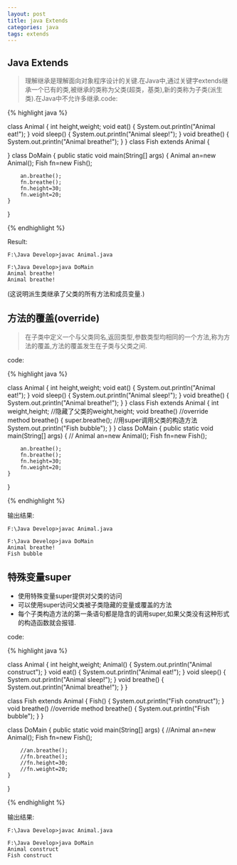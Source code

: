 ```yaml
---
layout: post
title: java Extends
categories: java
tags: extends
---
```


## Java Extends

>理解继承是理解面向对象程序设计的关键.在Java中,通过关键字extends继承一个已有的类,被继承的类称为父类(超类，基类),新的类称为子类(派生类).在Java中不允许多继承.code:

{% highlight java %}

class Animal
{
	int height,weight;
	void eat()
	{
	System.out.println("Animal eat!");
}
void sleep()
{
	System.out.println("Animal sleep!");
}
void breathe()
{
	System.out.println("Animal breathe!");
}
}
class Fish extends Animal
{
	
}
class DoMain
{
	public static void main(String[] args)
	{
		Animal an=new Animal();
		Fish fn=new Fish();
		
		an.breathe();
		fn.breathe();
		fn.height=30;
		fn.weight=20;
	}
}

{% endhighlight %}

Result:

	F:\Java Develop>javac Animal.java

	F:\Java Develop>java DoMain
	Animal breathe!
	Animal breathe!

(这说明派生类继承了父类的所有方法和成员变量.)

## 方法的覆盖(override)

>在子类中定义一个与父类同名,返回类型,参数类型均相同的一个方法,称为方法的覆盖,方法的覆盖发生在子类与父类之间.

code:

{% highlight java %}

class Animal
{
	int height,weight;
	void eat()
	{
	System.out.println("Animal eat!");
}
void sleep()
{
	System.out.println("Animal sleep!");
}
void breathe()
{
	System.out.println("Animal breathe!");
}
}
class Fish extends Animal
{
	int weight,height;   //隐藏了父类的weight,height;
	void breathe()  //override method breathe()
	{
		super.breathe();  //用super调用父类的构造方法
		System.out.println("Fish bubble");
	}
}
class DoMain
{
	public static void main(String[] args)
	{
		// Animal an=new Animal();
		Fish fn=new Fish();
		
		an.breathe();
		fn.breathe();
		fn.height=30;
		fn.weight=20;
	}
}

{% endhighlight %}

输出结果:

	F:\Java Develop>javac Animal.java

	F:\Java Develop>java DoMain
	Animal breathe!
	Fish bubble

## 特殊变量super

* 使用特殊变量super提供对父类的访问
* 可以使用super访问父类被子类隐藏的变量或覆盖的方法
* 每个子类构造方法的第一条语句都是隐含的调用super,如果父类没有这种形式的构造函数就会报错.

code:

{% highlight java %}

class Animal
{
	int height,weight;
	Animal()
	{
		System.out.println("Animal construct");
	}
	void eat()
	{
		System.out.println("Animal eat!");
	}
	void sleep()
	{
		System.out.println("Animal sleep!");
	}
	void breathe()
	{
		System.out.println("Animal breathe!");
	}
}

class Fish extends Animal
{
	Fish()
	{
		System.out.println("Fish construct");
	}
	void breathe()  //override method breathe()
	{
		System.out.println("Fish bubble");
	}
}

class DoMain
{
	public static void main(String[] args)
	{
		//Animal an=new Animal();
		Fish fn=new Fish();
		
		//an.breathe();
		//fn.breathe();
		//fn.height=30;
		//fn.weight=20;
	}
}

{% endhighlight %}

输出结果:

	F:\Java Develop>javac Animal.java

	F:\Java Develop>java DoMain
	Animal construct
	Fish construct

